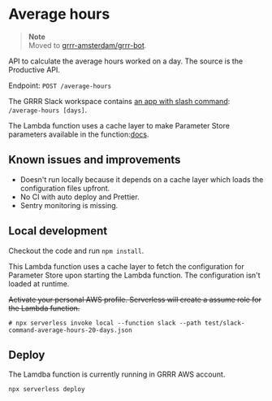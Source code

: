 # Average hours

> **Note**  
> Moved to [grrr-amsterdam/grrr-bot](https://github.com/grrr-amsterdam/grrr-bot).

API to calculate the average hours worked on a day. The source is the Productive API.

Endpoint: `POST /average-hours`

The GRRR Slack workspace contains [an app with slash command](https://api.slack.com/apps/A025F8AJ7KN/slash-commands?): `/average-hours [days]`.

The Lambda function uses a cache layer to make Parameter Store parameters available in the function:[docs](https://docs.aws.amazon.com/systems-manager/latest/userguide/ps-integration-lambda-extensions.html).

## Known issues and improvements

- Doesn't run locally because it depends on a cache layer which loads the configuration files upfront.
- No CI with auto deploy and Prettier.
- Sentry monitoring is missing.

## Local development

Checkout the code and run `npm install`.

This Lambda function uses a cache layer to fetch the configuration for Parameter Store upon starting the Lambda function. The configuration isn't loaded at runtime.

~~Activate your personal AWS profile. Serverless will create a assume role for the Lambda function.~~

`# npx serverless invoke local --function slack --path test/slack-command-average-hours-20-days.json`

## Deploy

The Lamdba function is currently running in GRRR AWS account.

`npx serverless deploy`
